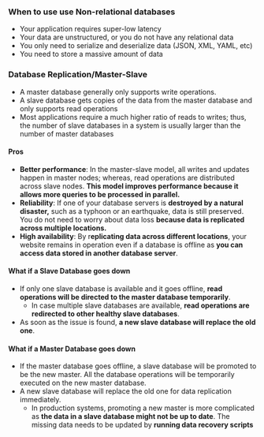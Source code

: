 






### When to use use Non-relational databases
- Your application requires super-low latency
- Your data are unstructured, or you do not have any relational data
- You only need to serialize and deserialize data (JSON, XML, YAML, etc)
- You need to store a massive amount of data
### Database Replication/Master-Slave
- A master database generally only supports write operations. 
- A slave database gets copies of the data from the master database and only supports read operations
- Most applications require a much higher ratio of reads to writes; thus, the number of slave databases in a system is usually larger than the number of master databases
#### Pros
- **Better performance**: In the master-slave model, all writes and updates happen in master nodes; whereas, read operations are distributed across slave nodes. **This model improves performance because it allows more queries to be processed in parallel.**
- **Reliability**: If one of your database servers is **destroyed by a natural disaster,** such as a typhoon or an earthquake, data is still preserved. You do not need to worry about data loss **because data is replicated across multiple locations.**
- **High availability**: By r**eplicating data across different locations**, your website remains in operation even if a database is offline as **you can access data stored in another database server**.
#### What if a Slave Database goes down
- If only one slave database is available and it goes offline, **read operations will be directed to the master database temporarily**. 
	- In case multiple slave databases are available, **read operations are redirected to other healthy slave databases**.
- As soon as the issue is found, **a new slave database will replace the old one**. 
#### What if a Master Database goes down
- If the master database goes offline, a slave database will be promoted to be the new master. All the database operations will be temporarily executed on the new master database.
- A new slave database will replace the old one for data replication immediately.
	- In production systems, promoting a new master is more complicated as **the data in a slave database might not be up to date**. The missing data needs to be updated by **running data recovery scripts**
<!--stackedit_data:
eyJoaXN0b3J5IjpbLTE4MTgyODcyOTVdfQ==
-->